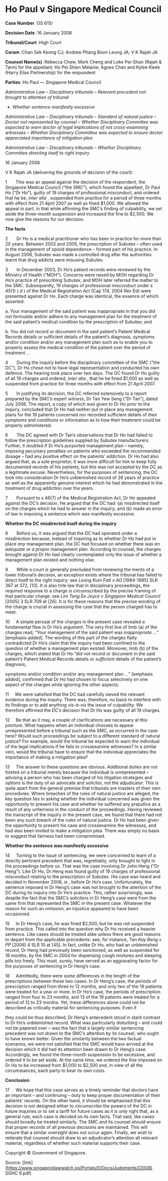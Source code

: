 # Ho Paul v Singapore Medical Council 



**Case Number** :OS 615/ 

**Decision Date** :16 January 2008 

**Tribunal/Court** :High Court 

**Coram** :Chan Sek Keong CJ; Andrew Phang Boon Leong JA; V K Rajah JA 

**Counsel Name(s)** :Rebecca Chew, Mark Cheng and Loke Pei-Shan (Rajah & Tann) for the appellant; Ho Pei Shien Melanie, Agnes Chan and Kylee Kwek (Harry Elias Partnership) for the respondent 

**Parties** :Ho Paul — Singapore Medical Council 

_Administrative Law_ – _Disciplinary tribunals_ – _Relevant precedent not brought to attention of tribunal_ 

- _Whether sentence manifestly excessive_ 

_Administrative Law_ – _Disciplinary tribunals_ – _Standard of natural justice_ – _Doctor not represented by counsel_ – _Whether Disciplinary Committee was expected to warn doctor of legal implications of not cross-examining witnesses_ – _Whether Disciplinary Committee was expected to ensure doctor appreciated importance of mitigation plea_ 

_Administrative Law_ – _Disciplinary tribunals_ – _Whether Disciplinary Committee directing itself to right inquiry_ 

16 January 2008 

V K Rajah JA (delivering the grounds of decision of the court): 

1       This was an appeal against the decision of the respondent, the Singapore Medical Council (“the SMC”), which found the appellant, Dr Paul Ho (“Dr Ho”), guilty of 19 charges of professional misconduct, and ordered that he be, _inter alia_ , suspended from practice for a period of three months with effect from 21 April 2007 as well as fined $1,000. We allowed the appeal in part, in that while affirming the SMC’s finding of culpability, we set aside the three-month suspension and increased the fine to $2,500. We now give the reasons for our decision. 

**The facts** 

2       Dr Ho is a medical practitioner who has been in practice for more than 20 years. Between 2002 and 2005, the prescription of Subutex – often used in the management of opioid dependence – formed part of his practice. In August 2006, Subutex was made a controlled drug after the authorities learnt that drug addicts were misusing Subutex. 

3       In December 2003, Dr Ho’s patient records were reviewed by the Ministry of Health (“MOH”). Concerns were raised by MOH regarding Dr Ho’s practice of prescribing Subutex, and MOH later referred the matter to the SMC. Subsequently, 19 charges of professional misconduct under s 45(1) ( _d_ ) of the Medical Registration Act (Cap 174, 2004 Rev Ed) were presented against Dr Ho. Each charge was identical, the essence of which asserted: 

 a. Your management of the said patient was inappropriate in that you did not formulate and/or adhere to any management plan for the treatment of the said patient’s medical condition by the prescription of Subutex; and 


 b. You did not record or document in the said patient’s Patient Medical Records details or sufficient details of the patient’s diagnosis, symptoms and/or condition and/or any management plan such as to enable you to properly assess the medical condition of the patient over the period of treatment ... 

4       During the inquiry before the disciplinary committee of the SMC (“the DC”), Dr Ho chose not to have legal representation and conducted his own defence. The hearing took place over two days. The DC found Dr Ho guilty of all 19 charges and ordered, _inter alia_ , that he be fined $1,000 as well as suspended from practice for three months with effect from 21 April 2007. 

5       In justifying its decision, the DC referred extensively to a report prepared by the SMC’s expert witness, Dr Tan Yew Seng (“Dr Tan”), dated July 2006. The report, a copy of which was given to Dr Ho prior to the inquiry, concluded that Dr Ho had neither put in place any management plans for the 19 patients concerned nor recorded sufficient details of their symptoms and conditions or information as to how their treatment could be properly administered. 

6       The DC agreed with Dr Tan’s observations that Dr Ho had failed to follow the prescription guidelines supplied by Subutex manufacturers. Further, it doubted if Dr Ho’s purported management plan – namely, imposing pecuniary penalties on patients who exceeded the recommended dosage – had any positive effect on the patients’ addiction. Dr Ho had also argued that, as a sole proprietor, it was more difficult for him to keep fully documented records of his patients, but this was not accepted by the DC as a legitimate excuse. Nevertheless, for the purposes of sentencing, the DC took into consideration Dr Ho’s unblemished record of 26 years of practice as well as the apparently genuine interest which he had demonstrated in the treatment of drug addiction over the years. 

7       Pursuant to s 46(7) of the Medical Registration Act, Dr Ho appealed against the DC’s decision. He argued that the DC had: (a) misdirected itself on the charges which he had to answer in the inquiry; and (b) made an error of law in imposing a sentence which was manifestly excessive. 

**Whether the DC misdirected itself during the inquiry** 

8       Before us, it was argued that the DC had operated under a misdirection because, instead of inquiring as to whether Dr Ho had put in place _any_ management plan, the DC had focused on whether there was _an adequate or a proper_ management plan. According to counsel, the charges brought against Dr Ho had clearly contemplated only the issue of whether a management plan existed and nothing else. 

9       While a court is generally precluded from reviewing the merits of a lower tribunal’s decision, an exception exists where the tribunal has failed to direct itself to the right inquiry: see _Leong Kum Fatt v AG_ [1984-1985] SLR 367 at 372, [13]. It is also trite law that in disciplinary proceedings, the required response to a charge is circumscribed by the precise framing of that particular charge: see _Lim Teng Ee Joyce v Singapore Medical Council_ <span class="citation">[2005] 3 SLR 709</span> at [26]. It is for these reasons that the precise wording of the charge is crucial in assessing the case that the person charged has to meet. 

10     A simple perusal of the charges in the present case revealed a fundamental flaw in Dr Ho’s argument. The very first line of limb (a) of the charges read, “Your management of the said patient was _inappropriate_ ...” [emphasis added]. The wording of this part of the charges flatly contradicted Dr Ho’s claim that the inquiry had been confined to the question of whether a management plan existed. Moreover, limb (b) of the charges, which stated that Dr Ho “did not record or document in the said patient’s Patient Medical Records details or _sufficient_ details of the patient’s diagnosis, 


symptoms and/or condition and/or any management plan ...” [emphasis added], confirmed that Dr Ho had chosen to focus selectively on one aspect of the charges while ignoring the other aspects. 

11     We were satisfied that the DC had carefully sieved the relevant evidence during the inquiry. There was, therefore, no basis to interfere with its findings or to add anything _vis-à-vis_ the issue of culpability. We therefore affirmed the DC’s decision that Dr Ho was guilty of all 19 charges. 

12     Be that as it may, a couple of clarifications are necessary at this juncture. What happens when an individual chooses to appear unrepresented before a tribunal such as the SMC, as occurred in the case here? Would such proceedings be subject to a different standard of natural justice? For example, would the tribunal be expected to warn the individual of the legal implications if he fails to crossexamine witnesses? In a similar vein, would the tribunal have to ensure that the individual appreciates the importance of making a mitigation plea? 

13     The answer to these questions are obvious. Additional duties are not foisted on a tribunal merely because the individual is unrepresented – advising a person who has been charged of his litigation strategies and options is the duty of an advocate and solicitor, not the adjudicator. This is quite apart from the general premise that tribunals are masters of their own procedures. Where breaches of the rules of natural justice are alleged, the key question lies in asking whether the individual concerned was given the opportunity to present his case and whether he suffered any prejudice as a result of any unfairness in the conduct of the proceedings. Having reviewed the transcript of the inquiry in the present case, we found that there had not been any such breach of the rules of natural justice. Dr Ho had been given the opportunity to present his case and crossexamine the witnesses, and had also been invited to make a mitigation plea. There was simply no basis to suggest that fairness had been compromised. 

**Whether the sentence was manifestly excessive** 

14     Turning to the issue of sentencing, we were concerned to learn of a directly pertinent precedent that was, regrettably, only brought to light in the proceedings before us. That was the case involving Dr John Heng (“Dr Heng”). Like Dr Ho, Dr Heng was found guilty of 19 charges of professional misconduct relating to the prescription of Subutex. His case was heard and decided in November 2006, _ie_ , before Dr Ho’s case. Unfortunately, the sentence imposed in Dr Heng’s case was not brought to the attention of the DC during its inquiry into Dr Ho’s practice. This, rather surprisingly, was despite the fact that the SMC’s solicitors in Dr Heng’s case were from the same firm that represented the SMC in the present case. Whatever the reason for such an omission, an injustice appeared to have been occasioned. 

15     In Dr Heng’s case, he was fined $2,500, but he was not suspended from practice. This called into the question why Dr Ho received a heavier sentence. Like cases should be treated alike unless there are good reasons to depart from the applicable precedents: see, for instance, _Tan Kay Beng v PP_ <span class="citation">[2006] 4 SLR 10</span> at [45]. In fact, unlike Dr Ho, who had an unblemished record, Dr Heng had previously been sanctioned, as well as suspended for 18 months, by the SMC in 2004 for dispensing cough mixtures and sleeping pills too freely. This must, surely, have served as an aggravating factor for the purposes of sentencing in Dr Heng’s case. 

16     Admittedly, there were some differences in the length of the prescriptions between these two cases. In Dr Heng’s case, the periods of prescription ranged from three to 12 months, and only two of the 19 patients were treated for a year or more. In Dr Ho’s case, the periods of prescription ranged from four to 23 months, and 13 of the 19 patients were treated for a period of 12 to 23 months. Yet, these differences alone could not be described as critically material for sentencing purposes. Even if 


they could be thus described, Dr Heng’s antecedent stood in stark contrast to Dr Ho’s unblemished record. What was particularly disturbing – and could not be papered over – was the fact that a largely similar sentencing precedent was not drawn to the SMC’s attention by its counsel, who ought to have known better. Given the similarity between the two factual scenarios, we were not satisfied that the SMC would have arrived at the decision which it did had its attention been drawn to Dr Heng’s case. Accordingly, we found the three-month suspension to be excessive, and ordered it to be set aside. At the same time, we ordered the fine imposed on Dr Ho to be increased from $1,000 to $2,500 and, in view of all the circumstances, each party to bear its own costs. 

**Conclusion** 

17     We hope that this case serves as a timely reminder that doctors have an important – and continuing – duty to keep proper documentation of their patients’ records. On the other hand, it should be emphasised that this decision is not designed either to circumscribe the powers of the DC in future inquiries or to set a tariff for future cases as it is only right that, as a general rule, each case is decided on its own facts. That said, like cases should broadly be treated similarly. The SMC and its counsel should ensure that proper records of all previous decisions are maintained. This will ensure that a similar oversight does not occur again. Finally, we wish to reiterate that counsel should draw to an adjudicator’s attention all relevant material, regardless of whether such material supports their case. 

 Copyright © Government of Singapore. 


Source: [link](https://www.singaporelawwatch.sg/Portals/0/Docs/Judgments/[2008] SGHC 9.pdf)
